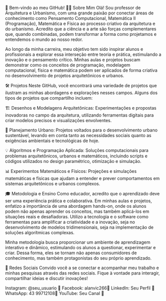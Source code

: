 🌟 Bem-vindo ao meu GitHub!
👨‍🏫 Sobre Mim
Olá! Sou professor de Arquitetura e Urbanismo, com uma grande paixão por conectar áreas de conhecimento como Pensamento Computacional, Matemática II (Programação), Matemática e Física ao processo criativo da arquitetura e do urbanismo. Acredito que a ciência e a arte são forças complementares que, quando combinadas, podem transformar a forma como projetamos e entendemos o mundo ao nosso redor.

Ao longo da minha carreira, meu objetivo tem sido inspirar alunos e profissionais a explorar essa interseção entre teoria e prática, estimulando a inovação e o pensamento crítico. Minhas aulas e projetos buscam demonstrar como os conceitos de programação, modelagem computacional, física e matemática podem ser aplicados de forma criativa no desenvolvimento de projetos arquitetônicos e urbanos.

🛠️ Projetos
Neste GitHub, você encontrará uma variedade de projetos que ilustram as minhas abordagens e explorações nesses campos. Alguns dos tipos de projetos que compartilho incluem:

🏗️ Desenhos e Modelagens Arquitetônicas: Experimentações e propostas inovadoras no campo da arquitetura, utilizando ferramentas digitais para criar modelos precisos e visualizações envolventes.

🌳 Planejamento Urbano: Projetos voltados para o desenvolvimento urbano sustentável, levando em conta tanto as necessidades sociais quanto as exigências ambientais e tecnológicas de hoje.

💡 Algoritmos e Programação Aplicada: Soluções computacionais para problemas arquitetônicos, urbanos e matemáticos, incluindo scripts e códigos utilizados no design paramétrico, otimização e simulação.

📊 Experimentos Matemáticos e Físicos: Projeções e simulações matemáticas e físicas que ajudam a entender e prever comportamentos em sistemas arquitetônicos e urbanos complexos.

🎓 Metodologia e Ensino
Como educador, acredito que o aprendizado deve ser uma experiência prática e colaborativa. Em minhas aulas e projetos, enfatizo a importância de uma abordagem hands-on, onde os alunos podem não apenas aprender os conceitos, mas também aplicá-los em situações reais e desafiadoras. Utilizo a tecnologia e o software como ferramentas para amplificar a criatividade e a inovação, seja no desenvolvimento de modelos tridimensionais, seja na implementação de soluções algorítmicas complexas.

Minha metodologia busca proporcionar um ambiente de aprendizagem interativo e dinâmico, estimulando os alunos a questionar, experimentar e criar. Dessa forma, eles se tornam não apenas consumidores de conhecimento, mas também protagonistas do seu próprio aprendizado.

📱 Redes Sociais
Convido você a se conectar e acompanhar meu trabalho e minhas pesquisas através das redes sociais. Fique à vontade para interagir, compartilhar ideias e discutir inovações!

Instagram: @seu_usuario 📸
Facebook: alanvic266📘
LinkedIn: Seu Perfil 💼
WhatsApp: 43 99712108💬
YouTube: Seu Canal 🎥


